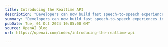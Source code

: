 ```yaml
---
title: Introducing the Realtime API
description: "Developers can now build fast speech-to-speech experiences into their applications"
summary: "Developers can now build fast speech-to-speech experiences into their applications"
pubDate: Tue, 01 Oct 2024 10:05:00 GMT
source: OpenAI Blog
url: https://openai.com/index/introducing-the-realtime-api

---
```


